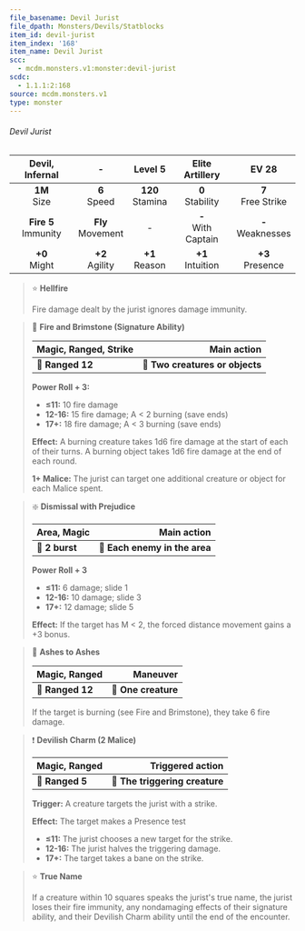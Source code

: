 ```yaml
---
file_basename: Devil Jurist
file_dpath: Monsters/Devils/Statblocks
item_id: devil-jurist
item_index: '168'
item_name: Devil Jurist
scc:
  - mcdm.monsters.v1:monster:devil-jurist
scdc:
  - 1.1.1:2:168
source: mcdm.monsters.v1
type: monster
---
```


###### Devil Jurist

|     Devil, Infernal      |           -           |       Level 5        |     Elite Artillery     |         EV 28          |
| :----------------------: | :-------------------: | :------------------: | :---------------------: | :--------------------: |
|     **1M**<br/> Size     |   **6**<br/> Speed    | **120**<br/> Stamina |  **0**<br/> Stability   | **7**<br/> Free Strike |
| **Fire 5**<br/> Immunity | **Fly**<br/> Movement |          -           | **-**<br/> With Captain | **-**<br/> Weaknesses  |
|    **+0**<br/> Might     |  **+2**<br/> Agility  |  **+1**<br/> Reason  |  **+1**<br/> Intuition  |  **+3**<br/> Presence  |

<!-- -->
> ⭐️ **Hellfire**
>
> Fire damage dealt by the jurist ignores damage immunity.

<!-- -->
> 🏹 **Fire and Brimstone (Signature Ability)**
>
> | **Magic, Ranged, Strike** |                 **Main action** |
> | ------------------------- | ------------------------------: |
> | **📏 Ranged 12**          | **🎯 Two creatures or objects** |
>
> **Power Roll + 3:**
>
> - **≤11:** 10 fire damage
> - **12-16:** 15 fire damage; A < 2 burning (save ends)
> - **17+:** 18 fire damage; A < 3 burning (save ends)
>
> **Effect:** A burning creature takes 1d6 fire damage at the start of each of their turns. A burning object takes 1d6 fire damage at the end of each round.
>
> **1+ Malice:** The jurist can target one additional creature or object for each Malice spent.

<!-- -->
> ❇️ **Dismissal with Prejudice**
>
> | **Area, Magic** |               **Main action** |
> | --------------- | ----------------------------: |
> | **📏 2 burst**  | **🎯 Each enemy in the area** |
>
> **Power Roll + 3**
>
> - **≤11:** 6 damage; slide 1
> - **12-16:** 10 damage; slide 3
> - **17+:** 12 damage; slide 5
>
> **Effect:** If the target has M < 2, the forced distance movement gains a +3 bonus.

<!-- -->
> 🏹 **Ashes to Ashes**
>
> | **Magic, Ranged** |        **Maneuver** |
> | ----------------- | ------------------: |
> | **📏 Ranged 12**  | **🎯 One creature** |
>
> If the target is burning (see Fire and Brimstone), they take 6 fire damage.

<!-- -->
> ❗️ **Devilish Charm (2 Malice)**
>
> | **Magic, Ranged** |           **Triggered action** |
> | ----------------- | -----------------------------: |
> | **📏 Ranged 5**   | **🎯 The triggering creature** |
>
> **Trigger:** A creature targets the jurist with a strike.
>
> **Effect:** The target makes a Presence test
>
> - **≤11:** The jurist chooses a new target for the strike.
> - **12-16:** The jurist halves the triggering damage.
> - **17+:** The target takes a bane on the strike.

<!-- -->
> ⭐️ **True Name**
>
> If a creature within 10 squares speaks the jurist's true name, the jurist loses their fire immunity, any nondamaging effects of their signature ability, and their Devilish Charm ability until the end of the encounter.
